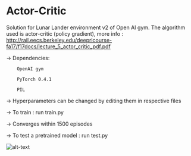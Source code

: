 # Actor-Critic

Solution for Lunar Lander environment v2 of Open AI gym.
The algorithm used is actor-critic (policy gradient),          more info : http://rail.eecs.berkeley.edu/deeprlcourse-fa17/f17docs/lecture_5_actor_critic_pdf.pdf

-> Dependencies:

        OpenAI gym

        PyTorch 0.4.1

        PIL


-> Hyperparameters can be changed by editing them in respective files

-> To train : run train.py

-> Converges within 1500 episodes

-> To test a pretrained model : run test.py


![alt-text](https://github.com/nikhilbarhate99/Actor-Critic/blob/master/gif/1.gif)
